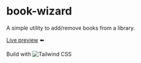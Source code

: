 # book-wizard

A simple utility to add/remove books from a library.

[Live preview](https://bwd202.github.io/book-wizard/) ⬅️

Build with  ![Tailwind CSS](https://img.shields.io/badge/-Tailwind%20CSS-333?style=flat-square&logo=tailwind-css&logoColor=06b6d4)
